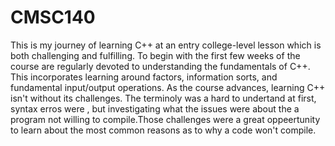 # CMSC140
This is my journey of learning C++ at an entry college-level lesson which is both challenging and fulfilling. To begin with the first few weeks of the course are regularly devoted to understanding the fundamentals of C++. This incorporates learning around factors, information sorts, and fundamental input/output operations. As the course advances, learning C++ isn't without its challenges. The terminoly was a hard to undertand at first, syntax erros were , but investigating what the issues were about the a program not willing to compile.Those challenges were a great oppeertunity to learn about the most common reasons as to why a code won't compile.
